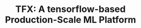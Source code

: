 ---
title: 'TFX: A tensorflow-based Production-Scale ML Platform' 
acronym: TFX
type: AL
webpage: https://dl.acm.org/doi/pdf/10.1145/3097983.3098021?download=true
---